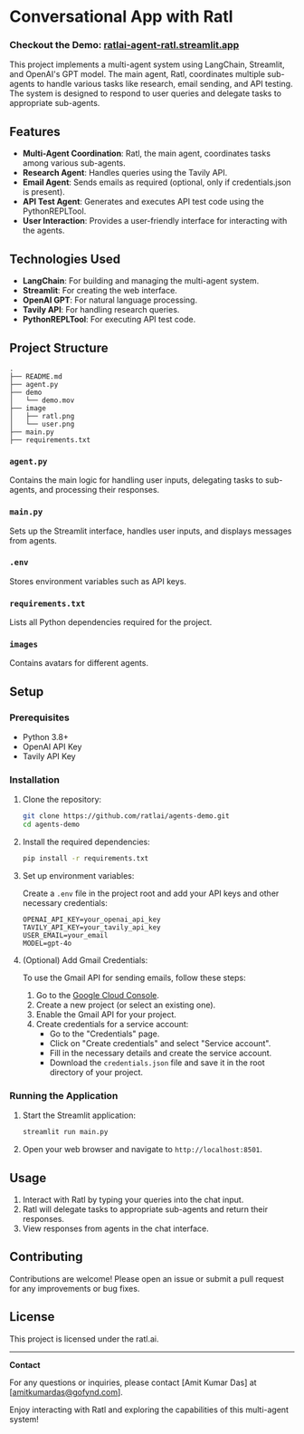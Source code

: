 # Conversational App with Ratl

### Checkout the Demo: [ratlai-agent-ratl.streamlit.app](https://ratlai-agent-ratl.streamlit.app)

This project implements a multi-agent system using LangChain, Streamlit, and OpenAI's GPT model. The main agent, Ratl, coordinates multiple sub-agents to handle various tasks like research, email sending, and API testing. The system is designed to respond to user queries and delegate tasks to appropriate sub-agents.

## Features

- **Multi-Agent Coordination**: Ratl, the main agent, coordinates tasks among various sub-agents.
- **Research Agent**: Handles queries using the Tavily API.
- **Email Agent**: Sends emails as required (optional, only if credentials.json is present).
- **API Test Agent**: Generates and executes API test code using the PythonREPLTool.
- **User Interaction**: Provides a user-friendly interface for interacting with the agents.

## Technologies Used

- **LangChain**: For building and managing the multi-agent system.
- **Streamlit**: For creating the web interface.
- **OpenAI GPT**: For natural language processing.
- **Tavily API**: For handling research queries.
- **PythonREPLTool**: For executing API test code.

## Project Structure

```
.
├── README.md
├── agent.py
├── demo
│   └── demo.mov
├── image
│   ├── ratl.png
│   └── user.png
├── main.py
├── requirements.txt
```

### `agent.py`

Contains the main logic for handling user inputs, delegating tasks to sub-agents, and processing their responses.

### `main.py`

Sets up the Streamlit interface, handles user inputs, and displays messages from agents.

### `.env`

Stores environment variables such as API keys.

### `requirements.txt`

Lists all Python dependencies required for the project.

### `images`

Contains avatars for different agents.

## Setup

### Prerequisites

- Python 3.8+
- OpenAI API Key
- Tavily API Key

### Installation

1. Clone the repository:

    ```bash
    git clone https://github.com/ratlai/agents-demo.git
    cd agents-demo
    ```

2. Install the required dependencies:

    ```bash
    pip install -r requirements.txt
    ```

3. Set up environment variables:

    Create a `.env` file in the project root and add your API keys and other necessary credentials:

    ```env
    OPENAI_API_KEY=your_openai_api_key
    TAVILY_API_KEY=your_tavily_api_key
    USER_EMAIL=your_email
    MODEL=gpt-4o
    ```

4. (Optional) Add Gmail Credentials:

    To use the Gmail API for sending emails, follow these steps:

    1. Go to the [Google Cloud Console](https://console.cloud.google.com/).
    2. Create a new project (or select an existing one).
    3. Enable the Gmail API for your project.
    4. Create credentials for a service account:
        - Go to the "Credentials" page.
        - Click on "Create credentials" and select "Service account".
        - Fill in the necessary details and create the service account.
        - Download the `credentials.json` file and save it in the root directory of your project.

### Running the Application

1. Start the Streamlit application:

    ```bash
    streamlit run main.py
    ```

2. Open your web browser and navigate to `http://localhost:8501`.

## Usage

1. Interact with Ratl by typing your queries into the chat input.
2. Ratl will delegate tasks to appropriate sub-agents and return their responses.
3. View responses from agents in the chat interface.

## Contributing

Contributions are welcome! Please open an issue or submit a pull request for any improvements or bug fixes.

## License

This project is licensed under the ratl.ai.

---

**Contact**

For any questions or inquiries, please contact [Amit Kumar Das] at [amitkumardas@gofynd.com].

Enjoy interacting with Ratl and exploring the capabilities of this multi-agent system!

